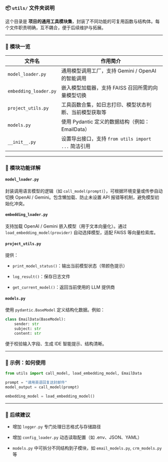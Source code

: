 
### 📦 `utils/` 文件夹说明

这个目录是 **项目的通用工具模块集**，封装了不同功能的可复用函数与结构体。每个文件职责明确，互不耦合，便于后续维护与拓展。

---

### 🧠 模块一览

|文件名|作用简介|
|---|---|
|`model_loader.py`|通用模型调用工厂，支持 Gemini / OpenAI 的智能调用|
|`embedding_loader.py`|嵌入模型加载器，支持 FAISS 召回所需的向量模型切换|
|`project_utils.py`|工具函数合集，如日志打印、模型状态判断、当前模型获取等|
|`models.py`|使用 Pydantic 定义的数据结构（例如：EmailData）|
|`__init__.py`|设置导出接口，支持 `from utils import ...` 简洁引用|

---

### 🧩 模块功能详解

#### `model_loader.py`

封装调用语言模型的逻辑（如 `call_model(prompt)`），可根据环境变量或传参自动切换 OpenAI / Gemini。包含懒加载、防止未设置 API 报错等机制，避免模型初始化冲突。

#### `embedding_loader.py`

支持加载 OpenAI / Gemini 嵌入模型（用于文本向量化）。通过 `load_embedding_model(provider)` 自动选择模型，适配 FAISS 等向量检索库。

#### `project_utils.py`

提供：

- `print_model_status()`：输出当前模型状态（带颜色提示）
    
- `log_result()`：保存日志文件
    
- `get_current_model()`：返回当前使用的 LLM 提供商
    

#### `models.py`

使用 `pydantic.BaseModel` 定义结构化数据。例如：

```python
class EmailData(BaseModel):
    sender: str
    subject: str
    content: str
```

便于校验输入字段、生成 IDE 智能提示、结构清晰。

---

### 🚀 示例：如何使用

```python
from utils import call_model, load_embedding_model, EmailData

prompt = "请用英语回复这封邮件"
model_output = call_model(prompt)

embedding_model = load_embedding_model()
```

---

### 🧩 后续建议

- 增加 `logger.py` 专门处理日志格式与存储路径
    
- 增加 `config_loader.py` 动态读取配置（如 .env、JSON、YAML）
    
- `models.py` 中可拆分不同结构到子模块，如 `email_models.py`, `crm_models.py` 等
 
